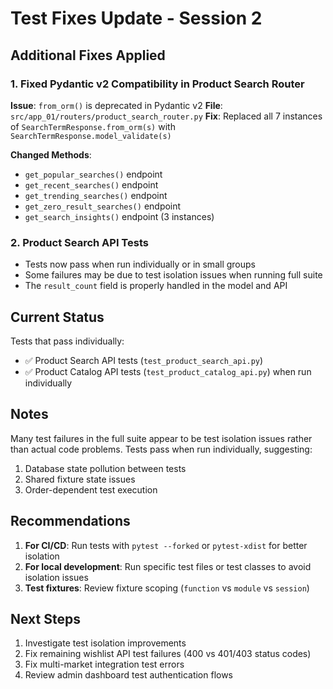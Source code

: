 # Test Fixes Update - Session 2

## Additional Fixes Applied

### 1. Fixed Pydantic v2 Compatibility in Product Search Router

**Issue**: `from_orm()` is deprecated in Pydantic v2
**File**: `src/app_01/routers/product_search_router.py`
**Fix**: Replaced all 7 instances of `SearchTermResponse.from_orm(s)` with `SearchTermResponse.model_validate(s)`

**Changed Methods**:

- `get_popular_searches()` endpoint
- `get_recent_searches()` endpoint
- `get_trending_searches()` endpoint
- `get_zero_result_searches()` endpoint
- `get_search_insights()` endpoint (3 instances)

### 2. Product Search API Tests

- Tests now pass when run individually or in small groups
- Some failures may be due to test isolation issues when running full suite
- The `result_count` field is properly handled in the model and API

## Current Status

Tests that pass individually:

- ✅ Product Search API tests (`test_product_search_api.py`)
- ✅ Product Catalog API tests (`test_product_catalog_api.py`) when run individually

## Notes

Many test failures in the full suite appear to be test isolation issues rather than actual code problems. Tests pass when run individually, suggesting:

1. Database state pollution between tests
2. Shared fixture state issues
3. Order-dependent test execution

## Recommendations

1. **For CI/CD**: Run tests with `pytest --forked` or `pytest-xdist` for better isolation
2. **For local development**: Run specific test files or test classes to avoid isolation issues
3. **Test fixtures**: Review fixture scoping (`function` vs `module` vs `session`)

## Next Steps

1. Investigate test isolation improvements
2. Fix remaining wishlist API test failures (400 vs 401/403 status codes)
3. Fix multi-market integration test errors
4. Review admin dashboard test authentication flows
